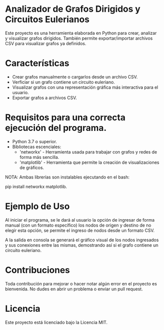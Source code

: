 # Analizador de Grafos Dirigidos y Circuitos Eulerianos

Este proyecto es una herramienta elaborada en Python para crear, analizar y visualizar grafos dirigidos. También permite exportar/importar archivos CSV para visualizar grafos ya definidos.

# Características

- Crear grafos manualmente o cargarlos desde un archivo CSV.
- Verficiar si un grafo contiene un circuito euleriano.
- Visualizar grafos con una representación gráfica más interactiva para el usuario. 
- Exportar grafos a archivos CSV.

# Requisitos para una correcta ejecución del programa.

- Python 3.7 o superior.
- Bibliotecas escenciales:
    * 'networkx' - Herramienta usada para trabajar con grafos y redes de forma más sencilla. 
    * 'matplotlib' - Herramienta que permite la creación de visualizaciones de gráficos.

NOTA: Ambas librerías son instalables ejecutando en el bash:

pip install networkx matplotlib.

# Ejemplo de Uso

Al iniciar el programa, se le dará al usuario la opción de ingresar de forma manual (con un formato específico) los nodos de origen y destino de no elegir esta opción, se permite el ingreso de nodos desde un formato CSV.

A la salida en consola se generará el gráfico visual de los nodos ingresados y sus conexiones entre las mismas, demostrando así si el grafo contiene un circuito euleriano.

# Contribuciones

Toda contribución para mejorar o hacer notar algún error en el proyecto es bienvenida. No dudes en abrir un problema o enviar un pull request. 

# Licencia

Este proyecto está licenciado bajo la Licencia MIT.